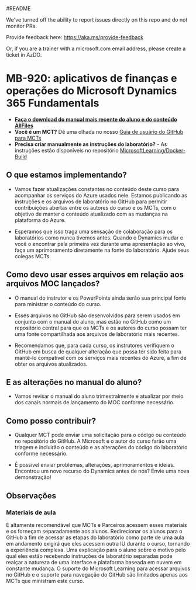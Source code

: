 #README

We've turned off the ability to report issues directly on this repo and do not monitor PRs.

Provide feedback here: https://aka.ms/provide-feedback

Or, if you are a trainer with a microsoft.com email address, please create a ticket in AzDO.

# MB-920: aplicativos de finanças e operações do Microsoft Dynamics 365 Fundamentals

- **[Faça o download do manual mais recente do aluno e do conteúdo AllFiles](https://learningdownloadcenter.microsoft.com/)**
- **Você é um MCT?** Dê uma olhada no nosso [Guia de usuário do GitHub para MCTs](https://microsoftlearning.github.io/MCT-User-Guide/)
- **Precisa criar manualmente as instruções do laboratório?** - As instruções estão disponíveis no repositório [MicrosoftLearning/Docker-Build](https://github.com/MicrosoftLearning/Docker-Build)

## O que estamos implementando?

- Vamos fazer atualizações constantes no conteúdo deste curso para acompanhar os serviços do Azure usados nele.  Estamos publicando as instruções e os arquivos de laboratório no GitHub para permitir contribuições abertas entre os autores do curso e os MCTs, com o objetivo de manter o conteúdo atualizado com as mudanças na plataforma do Azure.

- Esperamos que isso traga uma sensação de colaboração para os laboratórios como nunca tivemos antes. Quando o Dynamics mudar e você o encontrar pela primeira vez durante uma apresentação ao vivo, faça um aprimoramento diretamente na fonte do laboratório.  Ajude seus colegas MCTs.

## Como devo usar esses arquivos em relação aos arquivos MOC lançados?

- O manual do instrutor e os PowerPoints ainda serão sua principal fonte para ministrar o conteúdo do curso.

- Esses arquivos no GitHub são desenvolvidos para serem usados em conjunto com o manual do aluno, mas estão no GitHub como um repositório central para que os MCTs e os autores do curso possam ter uma fonte compartilhada aos arquivos de laboratório mais recentes.

- Recomendamos que, para cada curso, os instrutores verifiquem o GitHub em busca de qualquer alteração que possa ter sido feita para mantê-lo compatível com os serviços mais recentes do Azure, a fim de obter os arquivos atualizados.

## E as alterações no manual do aluno?

- Vamos revisar o manual do aluno trimestralmente e atualizar por meio dos canais normais de lançamento do MOC conforme necessário.

## Como posso contribuir?

- Qualquer MCT pode enviar uma solicitação para o código ou conteúdo no repositório do GitHub. A Microsoft e o autor do curso farão uma triagem e incluirão o conteúdo e as alterações do código do laboratório conforme necessário.

- É possível enviar problemas, alterações, aprimoramentos e ideias.  Encontrou um novo recurso do Dynamics antes de nós?  Envie uma nova demonstração!

## Observações

### Materiais de aula

É altamente recomendável que MCTs e Parceiros acessem esses materiais e os forneçam separadamente aos alunos.  Redirecionar os alunos para o GitHub a fim de acessar as etapas do laboratório como parte de uma aula em andamento exigirá que eles acessem outra IU durante o curso, tornando a experiência complexa. Uma explicação para o aluno sobre o motivo pelo qual eles estão recebendo instruções de laboratório separadas pode realçar a natureza de uma interface e plataforma baseada em nuvem em constante mudança. O suporte do Microsoft Learning para acessar arquivos no GitHub e o suporte para navegação do GitHub são limitados apenas aos MCTs que ministram este curso.
